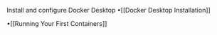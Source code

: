 Install and configure Docker Desktop
•[[Docker Desktop Installation]]

•[[Running Your First Containers]]
